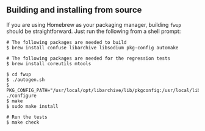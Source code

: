 ## Building and installing from source

If you are using Homebrew as your packaging manager, building `fwup`
should be straightforward. Just run the following from a shell prompt:

```shell
# The following packages are needed to build
$ brew install confuse libarchive libsodium pkg-config automake

# The following packages are needed for the regression tests
$ brew install coreutils mtools

$ cd fwup
$ ./autogen.sh
$ PKG_CONFIG_PATH="/usr/local/opt/libarchive/lib/pkgconfig:/usr/local/lib/pkgconfig:$PKG_CONFIG_PATH" ./configure
$ make
$ sudo make install

# Run the tests
$ make check
```
